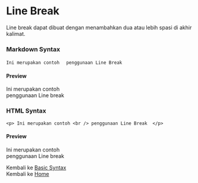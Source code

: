 # Line Break
Line break dapat dibuat dengan menambahkan dua atau lebih spasi di akhir kalimat.

### Markdown Syntax

```Ini merupakan contoh  ``` 
```penggunaan Line Break  ``` 

#### Preview
Ini merupakan contoh  
penggunaan Line break   

### HTML Syntax
```<p> Ini merupakan contoh <br /> penggunaan Line Break  </p>``` 

#### Preview
<p> Ini merupakan contoh <br /> penggunaan Line break </p>


Kembali ke [Basic Syntax](./Basic%20Syntax.md)    
Kembali ke [Home](/)

